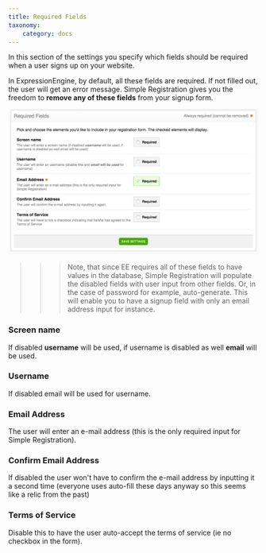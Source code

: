 ```yaml
---
title: Required Fields
taxonomy:
    category: docs
---
```


In this section of the settings you specify which fields should be required when a user signs up on your website.

In ExpressionEngine, by default, all these fields are required. If not filled out, the user will get an error message. Simple Registration gives you the freedom to **remove any of these fields** from your signup form.

![Required Fields](simple-registration-required-fields-fs8.png)

>>> Note, that since EE requires all of these fields to have values in the database, Simple Registration will populate the disabled fields with user input from other fields. Or, in the case of password for example, auto-generate. This will enable you to have a signup field with only an email address input for instance.

### Screen name

If disabled **username** will be used, if username is disabled as well **email** will be used.

### Username

If disabled email will be used for username.

### Email Address

The user will enter an e-mail address (this is the only required input for Simple Registration).

### Confirm Email Address

If disabled the user won't have to confirm the e-mail address by inputting it a second time (everyone uses auto-fill these days anyway so this seems like a relic from the past)

### Terms of Service

Disable this to have the user auto-accept the terms of service (ie no checkbox in the form).